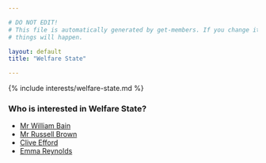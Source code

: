 ```yaml
---

# DO NOT EDIT!
# This file is automatically generated by get-members. If you change it, bad
# things will happen.

layout: default
title: "Welfare State"

---
```


{% include interests/welfare-state.md %}

### Who is interested in Welfare State?


* [Mr William Bain](../members/mr-william-bain.html)
* [Mr Russell Brown](../members/mr-russell-brown.html)
* [Clive Efford](../members/clive-efford.html)
* [Emma Reynolds](../members/emma-reynolds.html)
